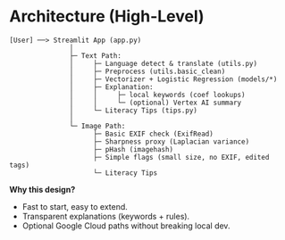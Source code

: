 # Architecture (High-Level)

```
[User] ──> Streamlit App (app.py)
               │
               ├─ Text Path:
               │     ├─ Language detect & translate (utils.py)
               │     ├─ Preprocess (utils.basic_clean)
               │     ├─ Vectorizer + Logistic Regression (models/*)
               │     ├─ Explanation:
               │     │     ├─ local keywords (coef lookups)
               │     │     └─ (optional) Vertex AI summary
               │     └─ Literacy Tips (tips.py)
               │
               └─ Image Path:
                     ├─ Basic EXIF check (ExifRead)
                     ├─ Sharpness proxy (Laplacian variance)
                     ├─ pHash (imagehash)
                     ├─ Simple flags (small size, no EXIF, edited tags)
                     └─ Literacy Tips
```

**Why this design?**
- Fast to start, easy to extend.
- Transparent explanations (keywords + rules).
- Optional Google Cloud paths without breaking local dev.
